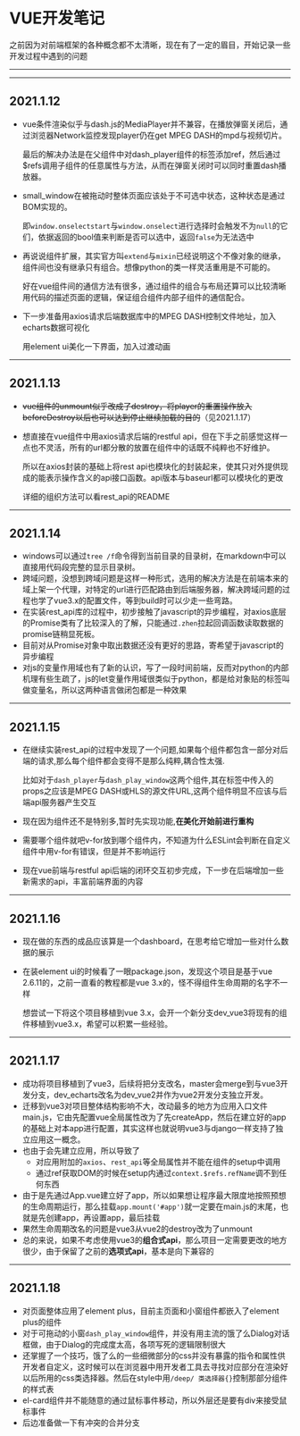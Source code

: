 # VUE开发笔记
之前因为对前端框架的各种概念都不太清晰，现在有了一定的眉目，开始记录一些开发过程中遇到的问题
***
***
## 2021.1.12
* vue条件渲染似乎与dash.js的MediaPlayer并不兼容，在播放弹窗关闭后，通过浏览器Network监控发现player仍在get MPEG DASH的mpd与视频切片。

  最后的解决办法是在父组件中对dash_player组件的标签添加ref，然后通过$refs调用子组件的任意属性与方法，从而在弹窗关闭时可以同时重置dash播放器。
* small_window在被拖动时整体页面应该处于不可选中状态，这种状态是通过BOM实现的。
  
  即`window.onselectstart`与`window.onselect`进行选择时会触发不为`null`的它们，依据返回的bool值来判断是否可以选中，返回`false`为无法选中
* 再说说组件扩展，其实官方叫`extend`与`mixin`已经说明这个不像对象的继承，组件间也没有继承只有组合。想像python的类一样灵活重用是不可能的。

  好在vue组件间的通信方法有很多，通过组件的组合与布局还算可以比较清晰用代码的描述页面的逻辑，保证组合组件内部子组件的通信配合。
* 下一步准备用axios请求后端数据库中的MPEG DASH控制文件地址，加入echarts数据可视化

  用element ui美化一下界面，加入过渡动画
***
## 2021.1.13
* ~~vue组件的unmount似乎改成了destroy，将player的重置操作放入beforeDestroy以后也可以达到停止继续加载的目的~~（见2021.1.17）
* 想直接在vue组件中用axios请求后端的restful api，但在下手之前感觉这样一点也不灵活，所有的url都分散的放置在组件中的话既不纯粹也不好维护。
  
  所以在axios封装的基础上将rest api也模块化的封装起来，使其只对外提供现成的能表示操作含义的api接口函数。api版本与baseurl都可以模块化的更改
  
  详细的组织方法可以看rest_api的README
***
## 2021.1.14
* windows可以通过`tree /f`命令得到当前目录的目录树，在markdown中可以直接用代码段完整的显示目录树。
* 跨域问题，没想到跨域问题是这样一种形式，选用的解决方法是在前端本来的域上架一个代理，对特定的url进行匹配路由到后端服务器，解决跨域问题的过程也学了vue3.x的配置文件，等到build时可以少走一些弯路。
* 在实装rest_api库的过程中，初步接触了javascript的异步编程，对axios底层的Promise类有了比较深入的了解，只能通过`.zhen`拉起回调函数读取数据的promise链稍显死板。
* 目前对从Promise对象中取出数据还没有更好的思路，寄希望于javascript的异步编程
* 对js的变量作用域也有了新的认识，写了一段时间前端，反而对python的内部机理有些生疏了，js的let变量作用域很类似于python，都是给对象贴的标签叫做变量名，所以这两种语言做闭包都是一种效果
***
## 2021.1.15
* 在继续实装rest_api的过程中发现了一个问题,如果每个组件都包含一部分对后端的请求,那么每个组件都会变得不是那么纯粹,耦合性太强.
  
  比如对于`dash_player`与`dash_play_window`这两个组件,其在标签中传入的props之应该是MPEG DASH或HLS的源文件URL,这两个组件明显不应该与后端api服务器产生交互
* 现在因为组件还不是特别多,暂时先实现功能,**在美化开始前进行重构**
* 需要哪个组件就吧v-for放到哪个组件内，不知道为什么ESLint会判断在自定义组件中用v-for有错误，但是并不影响运行
* 现在vue前端与restful api后端的闭环交互初步完成，下一步在后端增加一些新需求的api，丰富前端界面的内容
***
## 2021.1.16
* 现在做的东西的成品应该算是一个dashboard，在思考给它增加一些对什么数据的展示
* 在装element ui的时候看了一眼package.json，发现这个项目是基于vue 2.6.11的，之前一直看的教程都是vue 3.x的，怪不得组件生命周期的名字不一样

  想尝试一下将这个项目移植到vue 3.x，会开一个新分支dev_vue3将现有的组件移植到vue3.x，希望可以积累一些经验。
***
## 2021.1.17
* 成功将项目移植到了vue3，后续将把分支改名，master会merge到与vue3开发分支，dev_echarts改名为dev_vue2并作为vue2开发分支独立开发。
* 迁移到vue3对项目整体结构影响不大，改动最多的地方为应用入口文件main.js，它由先配置vue全局属性改为了先createApp，然后在建立好的app的基础上对本app进行配置，其实这样也就说明vue3与django一样支持了独立应用这一概念。
* 也由于会先建立应用，所以导致了
  * 对应用附加的`axios`、`rest_api`等全局属性并不能在组件的setup中调用
  * 通过ref获取DOM的时候在setup内通过`context.$refs.refName`调不到任何东西
* 由于是先通过App.vue建立好了app，所以如果想让程序最大限度地按照预想的生命周期运行，那么挂载`app.mount('#app')`就一定要在main.js的末尾，也就是先创建app，再设置app，最后挂载
* 果然生命周期改名的问题是vue3从vue2的destroy改为了unmount
* 总的来说，如果不考虑使用vue3的**组合式api**，那么项目一定需要更改的地方很少，由于保留了之前的**选项式api**，基本是向下兼容的
***
## 2021.1.18
* 对页面整体应用了element plus，目前主页面和小窗组件都嵌入了element plus的组件
* 对于可拖动的小窗`dash_play_window`组件，并没有用主流的饿了么Dialog对话框做，由于Dialog的完成度太高，各项写死的逻辑限制很大
* 还掌握了一个技巧，饿了么的一些细微部分的css并没有暴露的指令和属性供开发者自定义，这时候可以在浏览器中用开发者工具去寻找对应部分在渲染好以后所用的css类选择器。然后在style中用`/deep/ 类选择器{}`控制那部分组件的样式表
* el-card组件并不能随意的通过鼠标事件移动，所以外层还是要有div来接受鼠标事件
* 后边准备做一下有冲突的合并分支